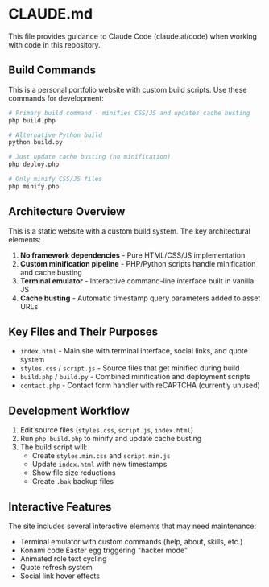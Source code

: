 # CLAUDE.md

This file provides guidance to Claude Code (claude.ai/code) when working with code in this repository.

## Build Commands

This is a personal portfolio website with custom build scripts. Use these commands for development:

```bash
# Primary build command - minifies CSS/JS and updates cache busting
php build.php

# Alternative Python build
python build.py

# Just update cache busting (no minification)
php deploy.php

# Only minify CSS/JS files
php minify.php
```

## Architecture Overview

This is a static website with a custom build system. The key architectural elements:

1. **No framework dependencies** - Pure HTML/CSS/JS implementation
2. **Custom minification pipeline** - PHP/Python scripts handle minification and cache busting
3. **Terminal emulator** - Interactive command-line interface built in vanilla JS
4. **Cache busting** - Automatic timestamp query parameters added to asset URLs

## Key Files and Their Purposes

- `index.html` - Main site with terminal interface, social links, and quote system
- `styles.css` / `script.js` - Source files that get minified during build
- `build.php` / `build.py` - Combined minification and deployment scripts
- `contact.php` - Contact form handler with reCAPTCHA (currently unused)

## Development Workflow

1. Edit source files (`styles.css`, `script.js`, `index.html`)
2. Run `php build.php` to minify and update cache busting
3. The build script will:
   - Create `styles.min.css` and `script.min.js`
   - Update `index.html` with new timestamps
   - Show file size reductions
   - Create `.bak` backup files

## Interactive Features

The site includes several interactive elements that may need maintenance:
- Terminal emulator with custom commands (help, about, skills, etc.)
- Konami code Easter egg triggering "hacker mode"
- Animated role text cycling
- Quote refresh system
- Social link hover effects